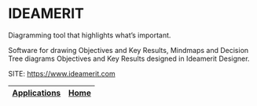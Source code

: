 # IDEAMERIT

 Diagramming tool that highlights what’s important. 
 
 Software for drawing Objectives and Key Results, Mindmaps and Decision 
 Tree diagrams Objectives and Key Results designed in Ideamerit Designer.

 SITE: https://www.ideamerit.com

 | [Applications](https://portable-linux-apps.github.io/apps.html) | [Home](https://portable-linux-apps.github.io)
 | --- | --- |
